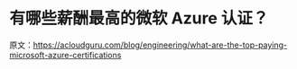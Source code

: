 # 有哪些薪酬最高的微软 Azure 认证？

原文：<https://acloudguru.com/blog/engineering/what-are-the-top-paying-microsoft-azure-certifications>